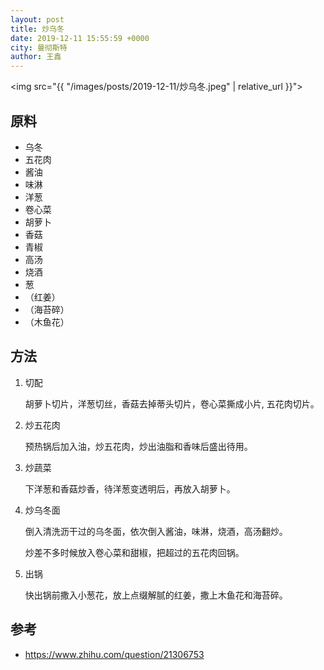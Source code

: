 ```yaml
---
layout: post
title: 炒乌冬
date: 2019-12-11 15:55:59 +0000
city: 曼彻斯特
author: 王鑫
---
```


<img src="{{ "/images/posts/2019-12-11/炒乌冬.jpeg" | relative_url }}">

## 原料

* 乌冬
* 五花肉
* 酱油
* 味淋
* 洋葱
* 卷心菜
* 胡萝卜
* 香菇
* 青椒
* 高汤
* 烧酒
* 葱
* （红姜）
* （海苔碎）
* （木鱼花）

## 方法

1. 切配

    胡萝卜切片，洋葱切丝，香菇去掉蒂头切片，卷心菜撕成小片, 五花肉切片。

2. 炒五花肉

    预热锅后加入油，炒五花肉，炒出油脂和香味后盛出待用。

3. 炒蔬菜

    下洋葱和香菇炒香，待洋葱变透明后，再放入胡萝卜。

4. 炒乌冬面

    倒入清洗沥干过的乌冬面，依次倒入酱油，味淋，烧酒，高汤翻炒。

    炒差不多时候放入卷心菜和甜椒，把超过的五花肉回锅。

5. 出锅

    快出锅前撒入小葱花，放上点缀解腻的红姜，撒上木鱼花和海苔碎。

##  参考

* <https://www.zhihu.com/question/21306753>

